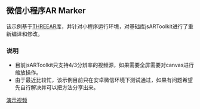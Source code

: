 ## 微信小程序AR Marker

该示例基于[THREEAR](https://github.com/JamesMilnerUK/THREEAR)库，并针对小程序运行环境，对基础库jsARToolkit进行了重新编译和修改。

### 说明

* 目前jsARToolkit只支持4/3分辨率的视频源，如果需要全屏需要对canvas进行缩放操作。
* 由于最近比较忙，该示例目前只在安卓微信环境下测试通过，如果有问题希望先自行解决并可以把方法分享出来。

[演示视频](https://h5.weishi.qq.com/weishi/feed/79CP0kmp21HQ7giOE)
